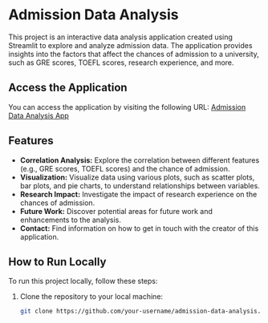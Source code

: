 
# Admission Data Analysis

This project is an interactive data analysis application created using Streamlit to explore and analyze admission data. The application provides insights into the factors that affect the chances of admission to a university, such as GRE scores, TOEFL scores, research experience, and more.

## Access the Application

You can access the application by visiting the following URL:
[Admission Data Analysis App](https://masteradmission-nfkc4csjagqdggnzgrxqfh.streamlit.app/Analysis)

## Features

- **Correlation Analysis:** Explore the correlation between different features (e.g., GRE scores, TOEFL scores) and the chance of admission.
- **Visualization:** Visualize data using various plots, such as scatter plots, bar plots, and pie charts, to understand relationships between variables.
- **Research Impact:** Investigate the impact of research experience on the chances of admission.
- **Future Work:** Discover potential areas for future work and enhancements to the analysis.
- **Contact:** Find information on how to get in touch with the creator of this application.

## How to Run Locally

To run this project locally, follow these steps:

1. Clone the repository to your local machine:

   ```bash
   git clone https://github.com/your-username/admission-data-analysis.git
